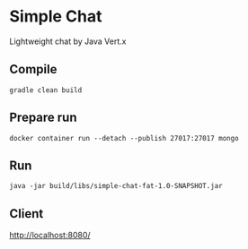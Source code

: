 # Simple Chat

Lightweight chat by Java Vert.x

## Compile

`gradle clean build`

## Prepare run

`docker container run --detach --publish 27017:27017 mongo`

## Run

`java -jar build/libs/simple-chat-fat-1.0-SNAPSHOT.jar`

## Client

[http://localhost:8080/](http://localhost:8080/)